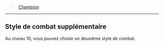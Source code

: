 ﻿> [Champion](hd_fighter_champion.md)

---

## Style de combat supplémentaire

Au niveau 10, vous pouvez choisir un deuxième style de combat.

